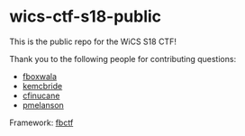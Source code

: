 # wics-ctf-s18-public
This is the public repo for the WiCS S18 CTF!

Thank you to the following people for contributing questions: 

- [fboxwala](https://github.com/fboxwala)
- [kemcbride](https://github.com/kemcbride)
- [cfinucane](https://github.com/cfinucane)
- [pmelanson](https://github.com/pmelanson)


Framework: [fbctf](https://github.com/facebook/fbctf)
